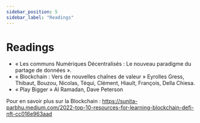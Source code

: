 ```yaml
---
sidebar_position: 5
sidebar_label: "Readings"
---
```


# Readings

- « Les communs Numériques Décentralisés : Le nouveau paradigme du partage de données ».
- « Blockchain : Vers de nouvelles chaînes de valeur » Eyrolles Gress, Thibaut, Bouzou, Nicolas, Téqui, Clément, Hiault, François, Della Chiesa.
- « Play Bigger » Al Ramadan, Dave Peterson

Pour en savoir plus sur la Blockchain : <https://sunita-parbhu.medium.com/2022-top-10-resources-for-learning-blockchain-defi-nft-cc016e963aad>
